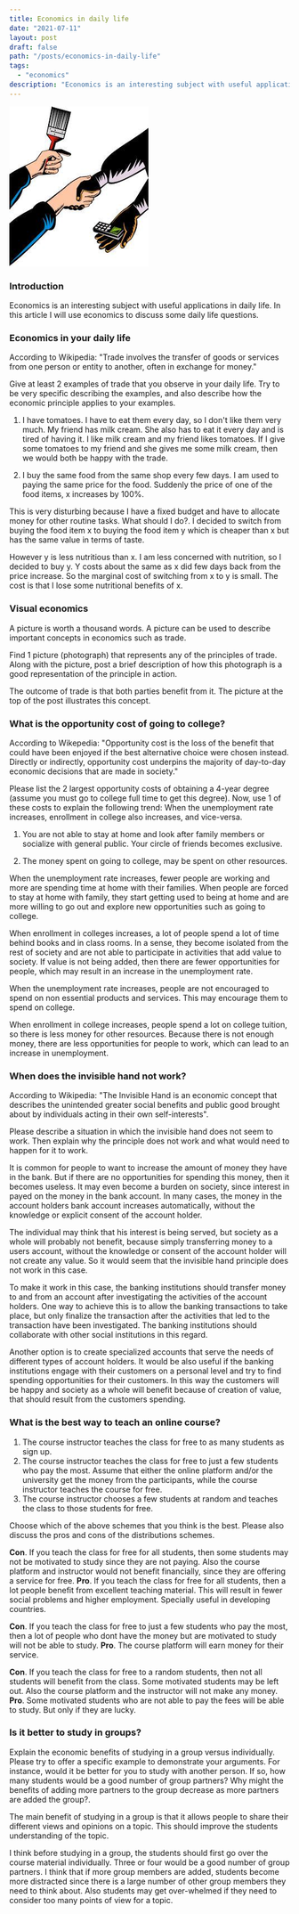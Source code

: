 ```yaml
---
title: Economics in daily life
date: "2021-07-11"
layout: post
draft: false
path: "/posts/economics-in-daily-life"
tags:
  - "economics"
description: "Economics is an interesting subject with useful applications in daily life. In this article I will use economics to discuss some daily life questions."
---
```


![Barter](./barter.jpg)

### Introduction

Economics is an interesting subject with useful applications in daily life. In this article I will use economics to discuss some daily life questions.

### Economics in your daily life

According to Wikipedia: "Trade involves the transfer of goods or services from one person or entity to another, often in exchange for money."

Give at least 2 examples of trade that you observe in your daily life. Try to be very specific describing the examples, and also describe how the economic principle applies to your examples.

1. I have tomatoes. I have to eat them every day, so I don't like them very much. My friend has milk cream. She also has to eat it every day and is tired of having it. I like milk cream and my friend likes tomatoes. If I give some tomatoes to my friend and she gives me some milk cream, then we would both be happy with the trade.

2. I buy the same food from the same shop every few days. I am used to paying the same price for the food. Suddenly the price of one of the food items, x increases by 100%.

This is very disturbing because I have a fixed budget and have to allocate money for other routine tasks. What should I do?. I decided to switch from buying the food item x to buying the food item y which is cheaper than x but has the same value in terms of taste.

However y is less nutritious than x. I am less concerned with nutrition, so I decided to buy y. Y costs about the same as x did few days back from the price increase. So the marginal cost of switching from x to y is small. The cost is that I lose some nutritional benefits of x.

### Visual economics

A picture is worth a thousand words. A picture can be used to describe important concepts in economics such as trade.

Find 1 picture (photograph) that represents any of the principles of trade. Along with the picture, post a brief description of how this photograph is a good representation of the principle in action.

The outcome of trade is that both parties benefit from it. The picture at the top of the post illustrates this concept.

### What is the opportunity cost of going to college?

According to Wikepedia: "Opportunity cost is the loss of the benefit that could have been enjoyed if the best alternative choice were chosen instead. Directly or indirectly, opportunity cost underpins the majority of day-to-day economic decisions that are made in society."

Please list the 2 largest opportunity costs of obtaining a 4-year degree (assume you must go to college full time to get this degree). Now, use 1 of these costs to explain the following trend: When the unemployment rate increases, enrollment in college also increases, and vice-versa.

1. You are not able to stay at home and look after family members or socialize with general public. Your circle of friends becomes exclusive.

2. The money spent on going to college, may be spent on other resources.

When the unemployment rate increases, fewer people are working and more are spending time at home with their families. When people are forced to stay at home with family, they start getting used to being at home and are more willing to go out and explore new opportunities such as going to college.

When enrollment in colleges increases, a lot of people spend a lot of time behind books and in class rooms. In a sense, they become isolated from the rest of society and are not able to participate in activities that add value to society. If value is not being added, then there are fewer opportunities for people, which may result in an increase in the unemployment rate.

When the unemployment rate increases, people are not encouraged to spend on non essential products and services. This may encourage them to spend on college.

When enrollment in college increases, people spend a lot on college tuition, so there is less money for other resources. Because there is not enough money, there are less opportunities for people to work, which can lead to an increase in unemployment.

### When does the invisible hand not work? 

According to Wikipedia: "The Invisible Hand is an economic concept that describes the unintended greater social benefits and public good brought about by individuals acting in their own self-interests".

Please describe a situation in which the invisible hand does not seem to work. Then explain why the principle does not work and what would need to happen for it to work.

It is common for people to want to increase the amount of money they have in the bank. But if there are no opportunities for spending this money, then it becomes useless. It may even become a burden on society, since interest in payed on the money in the bank account. In many cases, the money in the account holders bank account increases automatically, without the knowledge or explicit consent of the account holder.

The individual may think that his interest is being served, but society as a whole will probably not benefit, because simply transferring money to a users account, without the knowledge or consent of the account holder will not create any value. So it would seem that the invisible hand principle does not work in this case.

To make it work in this case, the banking institutions should transfer money to and from an account after investigating the activities of the account holders. One way to achieve this is to allow the banking transactions to take place, but only finalize the transaction after the activities that led to the transaction have been investigated. The banking institutions should collaborate with other social institutions in this regard.

Another option is to create specialized accounts that serve the needs of different types of account holders. It would be also useful if the banking institutions engage with their customers on a personal level and try to find spending opportunities for their customers. In this way the customers will be happy and society as a whole will benefit because of creation of value, that should result from the customers spending.

### What is the best way to teach an online course?

1. The course instructor teaches the class for free to as many students as sign up.
2. The course instructor teaches the class for free to just a few students who pay the most. Assume that either the online platform and/or the university get the money from the participants, while the course instructor teaches the course for free.
3. The course instructor chooses a few students at random and teaches the class to those students for free.

Choose which of the above schemes that you think is the best. Please also discuss the pros and cons of the distributions schemes.

**Con**. If you teach the class for free for all students, then some students may not be motivated to study since they are not paying. Also the course platform and instructor would not benefit financially, since they are offering a service for free.
**Pro**. If you teach the class for free for all students, then a lot people benefit from excellent teaching material. This will result in fewer social problems and higher employment. Specially useful in developing countries.

**Con**. If you teach the class for free to just a few students who pay the most, then a lot of people who dont have the money but are motivated to study will not be able to study.
**Pro**. The course platform will earn money for their service.

**Con**. If you teach the class for free to a random students, then not all students will benefit from the class. Some motivated students may be left out. Also the course platform and the instructor will not make any money.
**Pro**. Some motivated students who are not able to pay the fees will be able to study. But only if they are lucky.

### Is it better to study in groups? 

Explain the economic benefits of studying in a group versus individually. Please try to offer a specific example to demonstrate your arguments. For instance, would it be better for you to study with another person. If so, how many students would be a good number of group partners? Why might the benefits of adding more partners to the group decrease as more partners are added the group?.

The main benefit of studying in a group is that it allows people to share their different views and opinions on a topic. This should improve the students understanding of the topic.

I think before studying in a group, the students should first go over the course material individually. Three or four would be a good number of group partners. I think that if more group members are added, students become more distracted since there is a large number of other group members they need to think about. Also students may get over-whelmed if they need to consider too many points of view for a topic.

